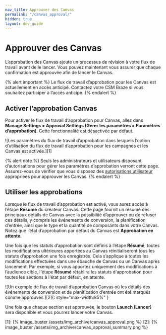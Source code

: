 ```yaml
---
nav_title: Approuver des Canvas
permalink: "/canvas_approval/"
hidden: true
layout: dev_guide
---
```


# Approuver des Canvas

L’approbation des Canvas ajoute un processus de révision à votre flux de travail avant de le lancer. Vous pouvez maintenant vous assurer que chaque confirmation est approuvée afin de lancer le Canvas.

{% alert important %}
Le flux de travail d’approbation pour les Canvas est actuellement en accès anticipé. Contactez votre CSM Braze si vous souhaitez participer à l’accès anticipé.
{% endalert %}

## Activer l’approbation Canvas

Pour activer le flux de travail d’approbation pour Canvas, allez dans **Manage Settings > Approval Settings (Gérer les paramètres > Paramètres d’approbation)**. Cette fonctionnalité est désactivée par défaut.

![Les paramètres du flux de travail d’approbation dans lesquels l’option d’utilisation du flux de travail d’approbation pour les campagnes et les Canvas est activée.][1]

{% alert note %}
Seuls les administrateurs et utilisateurs disposant d’autorisations pour gérer les paramètres d’approbation verront cette page. Assurez-vous de vérifier que vous disposez des [autorisations utilisateur]({{site.baseurl}}/user_guide/administrative/manage_your_braze_users/user_permissions/) appropriées pour approuver les Canvas.
{% endalert %}

## Utiliser les approbations

Lorsque le flux de travail d’approbation est activé, vous aurez accès à l’étape **Résumé** du créateur Canvas. Cette page fournit un résumé des principaux détails de Canvas avec la possibilité d’approuver ou de refuser ces détails, y compris les événements de conversion, la planification d’entrée, ainsi que le type et la quantité de composants dans votre Canvas. Notez que l’état d’approbation par défaut du Canvas est **Approbation en attente**.

Une fois que les statuts d’approbation sont définis à l’étape **Résumé**, toutes les modifications ultérieures apportées au Canvas réinitialiseront tous les statuts d’approbation une fois enregistrés. Cela s’applique à toutes les modifications effectuées dans une ébauche de Canvas ou un Canvas après lancement. Par exemple, si vous apportez uniquement des modifications à l’audience cible, l'étape **Résumé** rétablira les statuts d'approbation pour toutes les sections à l'état par défaut, en attente.

![Un exemple de flux de travail d’approbation Canvas où les détails des événements de conversion et de planification d’entrée ont été marqués comme approuvés.][2]{: style="max-width:85%" }

Une fois que chaque section est approuvée, le bouton **Launch (Lancer)** sera disponible et vous pourrez lancer votre Canvas.

[1]: {% image_buster /assets/img_archive/canvas_approval.png %}
[2]: {% image_buster /assets/img_archive/canvas_approval_summary.png %}